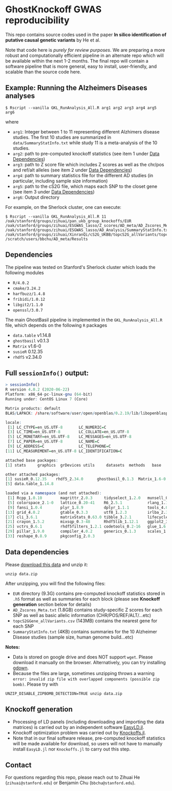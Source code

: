 # GhostKnockoff GWAS reproducibility

This repo contains source codes used in the paper **In silico identification of putative causal genetic variants** by He et al. 

Note that code here is *purely for review purposes*. We are preparing a more robust and computationally efficient pipeline in an alternate repo which will be available within the next 1-2 months. The final repo will contain a software pipeline that is more general, easy to install, user-friendly, and scalable than the source code here. 

## Example: Running the Alzheimers Diseases analyses

```shell
$ Rscript --vanilla GKL_RunAnalysis_All.R arg1 arg2 arg3 arg4 arg5 arg6
```
where 
+ `arg1`: Integer between 1 to 11 representing different Alzhimers disease studies. The first 10 studies are summarized in `data/SummaryStatInfo.txt` while study 11 is a meta-analysis of the 10 studies.
+ `arg2`: path to pre-computed knockoff statistics (see item 1 under [Data Dependencies](https://github.com/biona001/ghostknockoff-gwas-reproducibility#data-dependencies))
+ `arg3`: path to Z score file which includes Z scores as well as the chr/pos and ref/alt alleles (see item 2 under [Data Dependencies](https://github.com/biona001/ghostknockoff-gwas-reproducibility#data-dependencies))
+ `arg4`: path to summary statistics file for the different AD studies (in particular, including sample size information)
+ `arg5`: path to the cS2G file, which maps each SNP to the closet gene (see item 3 under [Data Dependencies](https://github.com/biona001/ghostknockoff-gwas-reproducibility#data-dependencies))
+ `arg6`: Output directory

For example, on the Sherlock cluster, one can execute:

```shell
$ Rscript --vanilla GKL_RunAnalysis_All.R 11 /oak/stanford/groups/zihuai/pan_ukb_group_knockoffs/EUR /oak/stanford/groups/zihuai/ESGWAS_lasso/Z_scores/AD_meta/AD_Zscores_Meta.txt /oak/stanford/groups/zihuai/ESGWAS_lasso/AD_Analysis/SummaryStatInfo.txt /oak/stanford/groups/zihuai/XinranQi/cS2G_UKBB/topcS2G_allVariants/topcS2GGene_allVariants.csv /scratch/users/bbchu/AD_meta/Results
```

## Dependencies

The pipeline was tested on Stanford's Sherlock cluster which loads the following modules 
+ `R/4.0.2`
+ `cmake/3.24.2`
+ `harfbuzz/1.4.8`
+ `fribidi/1.0.12`
+ `libgit2/1.1.0`
+ `openssl/3.0.7`

The main GhostBasil pipeline is implemented in the `GKL_RunAnalysis_All.R` file, which depends on the following `R` packages

+ `data.table` v1.14.8
+ `ghostbasil` v0.1.3
+ `Matrix` v1.6-0
+ `susieR` 0.12.35
+ `rhdf5` v2.34.0

## Full `sessionInfo()` output:

```R
> sessionInfo()
R version 4.0.2 (2020-06-22)
Platform: x86_64-pc-linux-gnu (64-bit)
Running under: CentOS Linux 7 (Core)

Matrix products: default
BLAS/LAPACK: /share/software/user/open/openblas/0.2.19/lib/libopenblasp-r0.2.19.so

locale:
 [1] LC_CTYPE=en_US.UTF-8       LC_NUMERIC=C              
 [3] LC_TIME=en_US.UTF-8        LC_COLLATE=en_US.UTF-8    
 [5] LC_MONETARY=en_US.UTF-8    LC_MESSAGES=en_US.UTF-8   
 [7] LC_PAPER=en_US.UTF-8       LC_NAME=C                 
 [9] LC_ADDRESS=C               LC_TELEPHONE=C            
[11] LC_MEASUREMENT=en_US.UTF-8 LC_IDENTIFICATION=C       

attached base packages:
[1] stats     graphics  grDevices utils     datasets  methods   base     

other attached packages:
[1] susieR_0.12.35    rhdf5_2.34.0      ghostbasil_0.1.3  Matrix_1.6-0     
[5] data.table_1.14.8

loaded via a namespace (and not attached):
 [1] Rcpp_1.0.10        magrittr_2.0.3     tidyselect_1.2.0   munsell_0.5.0     
 [5] colorspace_2.1-0   lattice_0.20-41    R6_2.5.1           rlang_1.1.0       
 [9] fansi_1.0.4        plyr_1.8.9         dplyr_1.1.1        tools_4.0.2       
[13] grid_4.0.2         gtable_0.3.3       utf8_1.2.3         irlba_2.3.5.1     
[17] cli_3.6.1          matrixStats_0.63.0 tibble_3.2.1       lifecycle_1.0.3   
[21] crayon_1.5.2       mixsqp_0.3-48      Rhdf5lib_1.12.1    ggplot2_3.4.2     
[25] vctrs_0.6.1        rhdf5filters_1.2.1 codetools_0.2-16   glue_1.6.2        
[29] pillar_1.9.0       compiler_4.0.2     generics_0.1.3     scales_1.2.1      
[33] reshape_0.8.9      pkgconfig_2.0.3
```

## Data dependencies

Please [download this data](https://drive.google.com/uc?export=download&id=1APM7X-TzLHQGkStDC8wEJjRIpuj04oVm) and unzip it:
```
unzip data.zip
```
After unzipping, you will find the following files:
- `EUR` directory (9.3G) contains pre-computed knockoff statistics stored in `.h5` format as well as summaries for each block (please see **Knockoff generation** section below for details)
- `AD_Zscores_Meta.txt` (1.8GB) contains study-specific Z scores for each SNP as well as basic allelic information (CHR/POS/REF/ALT/...etc)
- `topcS2GGene_allVariants.csv` (143MB) contains the nearest gene for each SNP
- `SummaryStatInfo.txt` (4KB) contains summaries for the 10 Alzheimer Disease studies (sample size, human genome build...etc)

**Notes:**
+ Data is stored on google drive and does NOT support `wget`. Please download it manually on the browser. Alternatively, you can try installing [gdown](https://stackoverflow.com/questions/25010369/wget-curl-large-file-from-google-drive).
+ Because the files are large, sometimes unzipping throws a warning `error: invalid zip file with overlapped components (possible zip bomb)`. Please try with 
```
UNZIP_DISABLE_ZIPBOMB_DETECTION=TRUE unzip data.zip
```

## Knockoff generation

+ Processing of LD panels (including downloading and importing the data matrices) is carried out by an independent software [EasyLD.jl](https://github.com/biona001/EasyLD.jl).
+ Knockoff optimization problem was carried out by [Knockoffs.jl](https://github.com/biona001/Knockoffs.jl). 
+ Note that in our final software release, pre-computed knockoff statistics will be made available for download, so users will not have to manually install `EasyLD.jl` nor `Knockoffs.jl` to carry out this step.

## Contact

For questions regarding this repo, please reach out to Zihuai He (`zihuai@stanford.edu`) or Benjamin Chu (`bbchu@stanford.edu`). 
